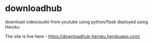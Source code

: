 # downloadhub

download video/audio from youtube using python/flask deployed using Heroku

The site is live here - https://downloadhub-heroku.herokuapp.com/

